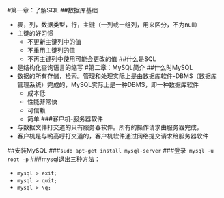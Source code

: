 #第一章：了解SQL
##数据库基础
- 表，列，数据类型，行，主键（一列或一组列，用来区分，不为null）
- 主键的好习惯	
	- 不更新主键列中的值
	- 不重用主键列的值
	- 不再主键列中使用可能会更改的值
##什么是SQL
- 是结构化查询语言的缩写
#第二章：MySQL简介
##什么时MySQL
- 数据的所有存储，检索。管理和处理实际上是由数据库软件-DBMS（数据库管理系统）完成的，MySQL实际上是一种DBMS，即一种数据库软件
	- 成本低
	- 性能非常快
	- 可信赖
	- 简单
###客户机-服务器软件
- 与数据文件打交道的只有服务器软件。所有的操作请求由服务器完成，
- 客户机是与哟高呼打交道的，客户机软件通过网络提交请求给服务器软件




##安装MySQL
###``sudo apt-get install mysql-server``
###登录`` mysql -u root -p``
###mysql退出三种方法：
- ``mysql > exit;``
- ``mysql > quit;``
- ``mysql > \q;``
